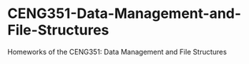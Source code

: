 # CENG351-Data-Management-and-File-Structures
Homeworks of the CENG351: Data Management and File Structures
